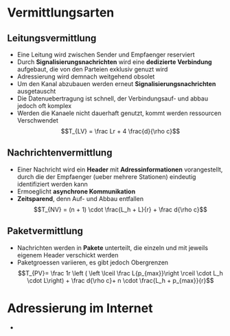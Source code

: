 # Vermittlungsarten
## Leitungsvermittlung
- Eine Leitung wird zwischen Sender und Empfaenger reserviert
- Durch **Signalisierungsnachrichten** wird eine **dedizierte Verbindung** aufgebaut, die von den Parteien exklusiv genuzt wird
- Adressierung wird demnach weitgehend obsolet
- Um den Kanal abzubauen werden erneut **Signalisierungsnachrichten** ausgetauscht
- Die Datenuebertragung ist schnell, der Verbindungsauf- und abbau jedoch oft komplex
- Werden die Kanaele nicht dauerhaft genutzt, kommt werden ressourcen Verschwendet
$$T_{LV} = \frac Lr + 4 \frac{d}{\rho c}$$
## Nachrichtenvermittlung
- Einer Nachricht wird ein **Header** mit **Adressinformationen** vorangestellt, durch die der Empfaenger (ueber mehrere Stationen) eindeutig identifiziert werden kann
 - Ermoeglicht **asynchrone Kommunikation** 
 - **Zeitsparend**, denn Auf- und Abbau entfallen
$$T_{NV} = (n + 1) \cdot \frac{L_h + L}{r} + \frac d{\rho c}$$
## Paketvermittlung
- Nachrichten werden in **Pakete** unterteilt, die einzeln und mit jeweils eigenem Header verschickt werden
- Paketgroessen variieren, es gibt jedoch Obergrenzen
$$T_{PV}= \frac 1r \left ( \left \lceil \frac L{p_{max}}\right \rceil \cdot L_h \cdot L\right) + \frac d{\rho c}+ n \cdot \frac{L_h + p_{max}}{r}$$
# Adressierung im Internet
- 